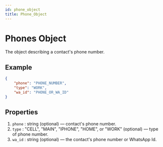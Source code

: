 ```yaml
---
id: phone_object
title: Phone_Object
---
```


# Phones Object
The object describing a contact's phone number.

## Example
```json
{
    "phone": "PHONE_NUMBER",
    "type": "WORK",
    "wa_id": "PHONE_OR_WA_ID"
}
```

## Properties
1. `phone` : string (optional) — contact's phone number.
2. `type` : "CELL", "MAIN", "IPHONE", "HOME", or "WORK" (optional) — type of phone number.
3. `wa_id` : string (optional) — the contact's phone number or WhatsApp Id.
